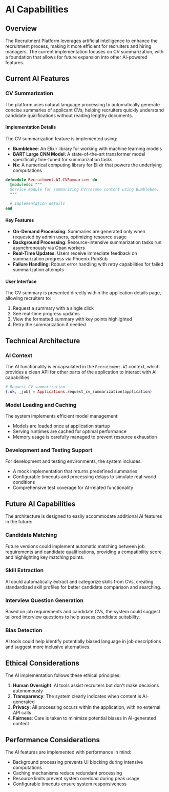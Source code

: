 # AI Capabilities

## Overview

The Recruitment Platform leverages artificial intelligence to enhance the recruitment process, making it more efficient for recruiters and hiring managers. The current implementation focuses on CV summarization, with a foundation that allows for future expansion into other AI-powered features.

## Current AI Features

### CV Summarization

The platform uses natural language processing to automatically generate concise summaries of applicant CVs, helping recruiters quickly understand candidate qualifications without reading lengthy documents.

#### Implementation Details

The CV summarization feature is implemented using:

- **Bumblebee**: An Elixir library for working with machine learning models
- **BART Large CNN Model**: A state-of-the-art transformer model specifically fine-tuned for summarization tasks
- **Nx**: A numerical computing library for Elixir that powers the underlying computations

```elixir
defmodule Recruitment.AI.CVSummarizer do
  @moduledoc """
  Service module for summarizing CV/resume content using Bumblebee.
  """
  
  # Implementation details
end
```

#### Key Features

- **On-Demand Processing**: Summaries are generated only when requested by admin users, optimizing resource usage
- **Background Processing**: Resource-intensive summarization tasks run asynchronously via Oban workers
- **Real-Time Updates**: Users receive immediate feedback on summarization progress via Phoenix PubSub
- **Failure Handling**: Robust error handling with retry capabilities for failed summarization attempts

#### User Interface

The CV summary is presented directly within the application details page, allowing recruiters to:

1. Request a summary with a single click
2. See real-time progress updates
3. View the formatted summary with key points highlighted
4. Retry the summarization if needed

## Technical Architecture

### AI Context

The AI functionality is encapsulated in the `Recruitment.AI` context, which provides a clean API for other parts of the application to interact with AI capabilities:

```elixir
# Request CV summarization
{:ok, _job} = Applications.request_cv_summarization(application)
```

### Model Loading and Caching

The system implements efficient model management:

- Models are loaded once at application startup
- Serving runtimes are cached for optimal performance
- Memory usage is carefully managed to prevent resource exhaustion

### Development and Testing Support

For development and testing environments, the system includes:

- A mock implementation that returns predefined summaries
- Configurable timeouts and processing delays to simulate real-world conditions
- Comprehensive test coverage for AI-related functionality

## Future AI Capabilities

The architecture is designed to easily accommodate additional AI features in the future:

### Candidate Matching

Future versions could implement automatic matching between job requirements and candidate qualifications, providing a compatibility score and highlighting key matching points.

### Skill Extraction

AI could automatically extract and categorize skills from CVs, creating standardized skill profiles for better candidate comparison and searching.

### Interview Question Generation

Based on job requirements and candidate CVs, the system could suggest tailored interview questions to help assess candidate suitability.

### Bias Detection

AI tools could help identify potentially biased language in job descriptions and suggest more inclusive alternatives.

## Ethical Considerations

The AI implementation follows these ethical principles:

1. **Human Oversight**: AI tools assist recruiters but don't make decisions autonomously
2. **Transparency**: The system clearly indicates when content is AI-generated
3. **Privacy**: All processing occurs within the application, with no external API calls
4. **Fairness**: Care is taken to minimize potential biases in AI-generated content

## Performance Considerations

The AI features are implemented with performance in mind:

- Background processing prevents UI blocking during intensive computations
- Caching mechanisms reduce redundant processing
- Resource limits prevent system overload during peak usage
- Configurable timeouts ensure system responsiveness
